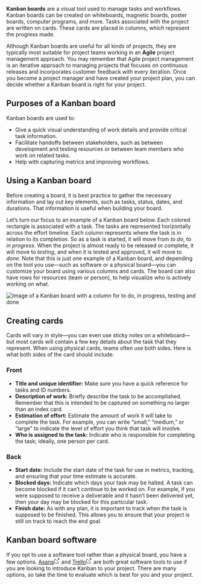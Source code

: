 **Kanban boards** are a visual tool used to manage tasks and workflows. Kanban boards can be created on whiteboards, magnetic boards, poster boards, computer programs, and more. Tasks associated with the project are written on cards. These cards are placed in columns, which represent the progress made. 

Although Kanban boards are useful for all kinds of projects, they are typically most suitable for project teams working in an **Agile** project management approach. You may remember that Agile project management is an iterative approach to managing projects that focuses on continuous releases and incorporates customer feedback with every iteration. Once you become a project manager and have created your project plan, you can decide whether a Kanban board is right for your project. 

## **Purposes of a Kanban board**

Kanban boards are used to:

- Give a quick visual understanding of work details and provide critical task information.
- Facilitate handoffs between stakeholders, such as between development and testing resources or between team members who work on related tasks.
- Help with capturing metrics and improving workflows.

## **Using a Kanban board**

Before creating a board, it is best practice to gather the necessary information and lay out key elements, such as tasks, status, dates, and durations. That information is useful when building your board. 

Let’s turn our focus to an example of a Kanban board below. Each colored rectangle is associated with a task. The tasks are represented horizontally across the effort timeline. Each column represents where the task is in relation to its completion. So as a task is started, it will move from *to do*, to *in progress*. When the project is almost ready to be released or complete, it will move to *testing*, and when it is tested and approved, it will move to *done*. Note that this is just one example of a Kanban board, and depending on the tool you use—such as software or a physical board—you can customize your board using various columns and cards. The board can also have rows for resources (team or person), to help visualize who is actively working on what.

![Image of a Kanban board with a column for to do, in progress, testing and done](https://d3c33hcgiwev3.cloudfront.net/imageAssetProxy.v1/QTd_Vb2NTx23f1W9jS8d7w_8d0e169e65c441009bfe6b99f6f77a4a_C3M2L3R2.png?expiry=1736467200000&hmac=vb73ZbbMRtXsG-xy4CuZ_89QD308T75DBkmrg2eB7WA)

## **Creating cards**

Cards will vary in style—you can even use sticky notes on a whiteboard—but most cards will contain a few key details about the task that they represent. When using physical cards, teams often use both sides. Here is what both sides of the card should include:

### **Front**

- **Title and unique identifier:** Make sure you have a quick reference for tasks and ID numbers.
- **Description of work:** Briefly describe the task to be accomplished. Remember that this is intended to be captured on something no larger than an index card.
- **Estimation of effort:** Estimate the amount of work it will take to complete the task. For example, you can write “small,” “medium,” or “large” to indicate the level of effort you think that task will involve.
- **Who is assigned to the task:** Indicate who is responsible for completing the task; ideally, one person per card.

### **Back** 

- **Start date:** Include the start date of the task for use in metrics, tracking, and ensuring that your time estimate is accurate.
- **Blocked days:** Indicate which days your task may be halted. A task can become blocked if it can’t continue to be worked on. For example, if you were supposed to receive a deliverable and it hasn’t been delivered yet, then your day may be blocked for this particular task.
- **Finish date:** As with any plan, it is important to track when the task is supposed to be finished. This allows you to ensure that your project is still on track to reach the end goal.

## **Kanban board software**

If you opt to use a software tool rather than a physical board, you have a few options. [Asana<svg aria-labelledby="cds-react-aria-162-title" fill="none" focusable="false" height="16" role="img" viewBox="0 0 16 16" width="16" class="css-8blerm" id="cds-react-aria-162"><title id="cds-react-aria-162-title">Opens in a new tab</title><path fill-rule="evenodd" clip-rule="evenodd" d="M1.5 3.5H6v1H2.5v9h9V10h1v4.5h-11v-11zM13.5 2.5H10v-1h4.5V6h-1V2.5z" fill="currentColor"></path><path fill-rule="evenodd" clip-rule="evenodd" d="M6.646 8.646l7-7 .708.708-7 7-.708-.708z" fill="currentColor"></path></svg>](https://asana.com/campaign/fac/do?&utm_campaign=Brand--NAMER--EN--Core--Desktop--Exact&utm_source=google&utm_medium=pd_cpc_br&gclid=CjwKCAiA_eb-BRB2EiwAGBnXXgSNmZBNteYCx_qCSNCrwIX88E1-ylvrWVp2Eo1v40T-_zJlrRJMLhoC_rAQAvD_BwE&gclsrc=aw.ds) and [Trello<svg aria-labelledby="cds-react-aria-163-title" fill="none" focusable="false" height="16" role="img" viewBox="0 0 16 16" width="16" class="css-8blerm" id="cds-react-aria-163"><title id="cds-react-aria-163-title">Opens in a new tab</title><path fill-rule="evenodd" clip-rule="evenodd" d="M1.5 3.5H6v1H2.5v9h9V10h1v4.5h-11v-11zM13.5 2.5H10v-1h4.5V6h-1V2.5z" fill="currentColor"></path><path fill-rule="evenodd" clip-rule="evenodd" d="M6.646 8.646l7-7 .708.708-7 7-.708-.708z" fill="currentColor"></path></svg>](https://trello.com/?&aceid=&adposition=&adgroup=105703214328&campaign=9843285532&creative=437184392320&device=c&keyword=trello&matchtype=e&network=g&placement=&ds_kids=p53016490704&ds_e=GOOGLE&ds_eid=700000001557344&ds_e1=GOOGLE&gclid=CjwKCAiA_eb-BRB2EiwAGBnXXu8rFvvUGLWv9hf9VmEdhuDwsBvv6vGL87E3W6ooJyfhEo6HjHYqBxoC06sQAvD_BwE&gclsrc=aw.ds) are both great software tools to use if you are looking to introduce Kanban to your project. There are many options, so take the time to evaluate which is best for you and your project.